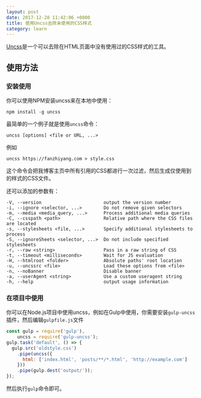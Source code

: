 ```yaml
---
layout: post
date: 2017-12-28 11:42:06 +0800
title: 使用Uncss去除未使用的CSS样式
category: learn
---
```


[Uncss](https://github.com/giakki/uncss)是一个可以去除在HTML页面中没有使用过的CSS样式的工具。

## 使用方法

### 安装使用

你可以使用NPM安装uncss来在本地中使用：

```
npm install -g uncss
```

最简单的一个例子就是使用`uncss`命令：

```
uncss [options] <file or URL, ...>
```

例如

```
uncss https://fanzhiyang.com > style.css
```

这个命令会把我博客主页中所有引用的CSS都进行一次过滤，然后生成仅使用到的样式的CSS文件。

还可以添加的参数有：

```
-V, --version                       output the version number
-i, --ignore <selector, ...>        Do not remove given selectors
-m, --media <media_query, ...>      Process additional media queries
-C, --csspath <path>                Relative path where the CSS files are located
-s, --stylesheets <file, ...>       Specify additional stylesheets to process
-S, --ignoreSheets <selector, ...>  Do not include specified stylesheets
-r, --raw <string>                  Pass in a raw string of CSS
-t, --timeout <milliseconds>        Wait for JS evaluation
-H, --htmlroot <folder>             Absolute paths' root location
-u, --uncssrc <file>                Load these options from <file>
-n, --noBanner                      Disable banner
-a, --userAgent <string>            Use a custom useragent string
-h, --help                          output usage information
```

### 在项目中使用

你可以在Node.js项目中使用uncss，例如在Gulp中使用，你需要安装`gulp-uncss`插件，然后编辑`gulpfile.js`文件

```js
const gulp = require('gulp'),
  	uncss = require('gulp-uncss');
gulp.task('default', () => {
  gulp.src('oldstyle.css')
    .pipe(uncss({
      html: ['index.html', 'posts/**/*.html', 'http://example.com']
    }))
    .pipe(gulp.dest('output/'));
});
```

然后执行`gulp`命令即可。